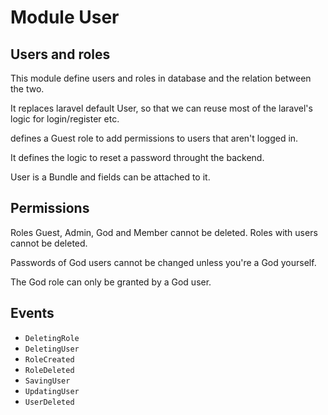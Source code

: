 # Module User

## Users and roles
This module define users and roles in database and the relation between the two.

It replaces laravel default User, so that we can reuse most of the laravel's logic for login/register etc.

defines a Guest role to add permissions to users that aren't logged in.

It defines the logic to reset a password throught the backend.

User is a Bundle and fields can be attached to it.

## Permissions

Roles Guest, Admin, God and Member cannot be deleted.
Roles with users cannot be deleted.

Passwords of God users cannot be changed unless you're a God yourself.

The God role can only be granted by a God user.

## Events
- `DeletingRole`
- `DeletingUser`
- `RoleCreated`
- `RoleDeleted`
- `SavingUser`
- `UpdatingUser`
- `UserDeleted`
